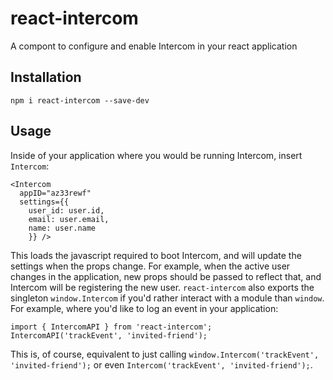 # react-intercom
A compont to configure and enable Intercom in your react application

## Installation
```
npm i react-intercom --save-dev
```

## Usage
Inside of your application where you would be running Intercom, insert `Intercom`:
```
<Intercom
  appID="az33rewf"
  settings={{
    user_id: user.id,
    email: user.email,
    name: user.name
    }} />
```
This loads the javascript required to boot Intercom, and will update the settings when the props change. For example, when the active user changes in the application, new props should be passed to reflect that, and Intercom will be registering the new user. `react-intercom` also exports the singleton `window.Intercom` if you'd rather interact with a module than `window`. For example, where you'd like to log an event in your application:

```
import { IntercomAPI } from 'react-intercom';
IntercomAPI('trackEvent', 'invited-friend');
```

This is, of course, equivalent to just calling `window.Intercom('trackEvent', 'invited-friend');` or even `Intercom('trackEvent', 'invited-friend');`.
